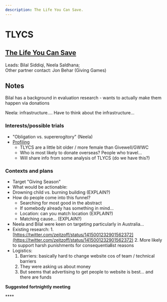 ```yaml
---
description: The Life You Can Save.
---
```


# TLYCS

## [The Life You Can Save ](https://www.thelifeyoucansave.org/)

Leads: Bilal Siddiqi, Neela Saldhana;  
Other partner contact: Jon Behar \(Giving Games\)

## Notes

Bilal has a background in evaluation research - wants to actually make them happen via donations

Neela: infrastructure…. Have to think about the infrastructure…

### Interests/possible trials

* "Obligation vs. supererogitory" \(Neela\)
* [Profiling](../../profiling-and-segmentation/profiling-discussion.md)
  * TLYCS are a little bit older / more female than Givewell/GWWC
  * Who is most likely to donate overseas? People who travel…
  * Will share info from some analysis of TLYCS \(do we have this?\)

### Contexts and plans

* Target "Giving Season"
* What would be actionable:
* Drowning child vs. burning building \(EXPLAIN?\)
* How do people come into this funnel?
  * Searching for most good in the abstract
  * If somebody already has something in mind… 
  * Location: can you match location \(EXPLAIN?\)
  * Matching cause… \(EXPLAIN?\)
* Neela and Bilal were keen on targeting particularly in Australia...
* Existing research: 1. [https://twitter.com/zeitzoff/status/1415001232901562372](https://twitter.com/zeitzoff/status/1415001232901562372) 2. More likely to support harsh punishments for consequentia**l**ist reasons
* Logistics: 
  1. Barriers: basically hard to change website cos of team / technical barriers
  2. They were asking us about money
  3. But seems that advertising to get people to website is best… and there are funds

**Suggested fortnightly meeting**

\*\*\*\*

